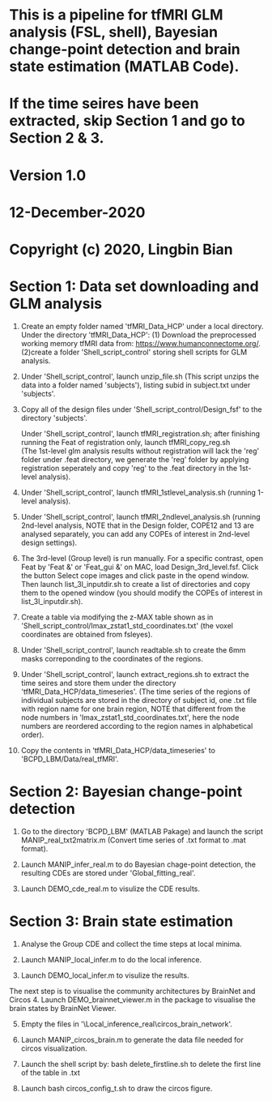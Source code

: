 # This is a pipeline for tfMRI GLM analysis (FSL, shell), Bayesian change-point detection and brain state estimation (MATLAB Code).
# If the time seires have been extracted, skip Section 1 and go to Section 2 & 3.
#
# Version 1.0 
# 12-December-2020
# Copyright (c) 2020, Lingbin Bian


# Section 1: Data set downloading and GLM analysis

1. Create an empty folder named 'tfMRI_Data_HCP' under a local directory. 
   Under the directory 'tfMRI_Data_HCP': (1) Download the preprocessed working memory tfMRI data from: https://www.humanconnectome.org/.
   (2)create a folder 'Shell_script_control' storing shell scripts for GLM analysis.

2. Under 'Shell_script_control', launch unzip_file.sh (This script unzips the data into a folder named 'subjects'), listing subid in subject.txt under 'subjects'.
   
3. Copy all of the design files under 'Shell_script_control/Design_fsf' to the directory 'subjects'. 
   
   Under 'Shell_script_control', launch tfMRI_registration.sh; after finishing running the Feat of registration only, launch tfMRI_copy_reg.sh   
   (The 1st-level glm analysis results without registration will lack the 'reg' folder under .feat directory, 
    we generate the 'reg' folder by applying registration seperately and copy 'reg' to the .feat directory in the 1st-level analysis).

4. Under 'Shell_script_control', launch tfMRI_1stlevel_analysis.sh (running 1-level analysis).

5. Under 'Shell_script_control', launch tfMRI_2ndlevel_analysis.sh 
   (running 2nd-level analysis, NOTE that in the Design folder, COPE12 and 13 are analysed separately,
    you can add any COPEs of interest in 2nd-level design settings).

6. The 3rd-level (Group level) is run manually. For a specific contrast, open Feat by 'Feat &' or 'Feat_gui &' on MAC, load Design_3rd_level.fsf.
   Click the button Select cope images and click paste in the opend window. 
   Then launch list_3l_inputdir.sh to create a list of directories and copy them to the opened window 
   (you should modify the COPEs of interest in list_3l_inputdir.sh).

7. Create a table via modifying the z-MAX table shown as in 'Shell_script_control/Imax_zstat1_std_coordinates.txt' 
   (the voxel coordinates are obtained from fsleyes).

8. Under 'Shell_script_control', launch readtable.sh to create the 6mm masks correponding to the coordinates of the regions.

9. Under 'Shell_script_control', launch extract_regions.sh to extract the time seires and store them under the directory 'tfMRI_Data_HCP/data_timeseries'.
   (The time series of the regions of individual subjects are stored in the directory of subject id, one .txt file with region name for one brain region,
    NOTE that different from the node numbers in 'Imax_zstat1_std_coordinates.txt', here the node numbers are reordered according to the region names in alphabetical order).
10. Copy the contents in 'tfMRI_Data_HCP/data_timeseries' to 'BCPD_LBM/Data/real_tfMRI'.


# Section 2: Bayesian change-point detection

1. Go to the directory 'BCPD_LBM' (MATLAB Pakage) and launch the script MANIP_real_txt2matrix.m (Convert time series of .txt format to .mat format).

2. Launch MANIP_infer_real.m to do Bayesian chage-point detection, the resulting CDEs are stored under 'Global_fitting_real'.

3. Launch DEMO_cde_real.m to visulize the CDE results.

# Section 3: Brain state estimation

1. Analyse the Group CDE and collect the time steps at local minima.

2. Launch MANIP_local_infer.m to do the local inference.

3. Launch DEMO_local_infer.m to visulize the results.

The next step is to visualise the community architectures by BrainNet and Circos
4. Launch DEMO_brainnet_viewer.m in the package to visualise the brain states by BrainNet Viewer. 

5. Empty the files in '\Local_inference_real\circos_brain_network'.

6. Launch MANIP_circos_brain.m to generate the data file needed for circos visualization.

7. Launch the shell script by: bash delete_firstline.sh to delete the first line of the table in .txt

8. Launch bash circos_config_t.sh to draw the circos figure. 


